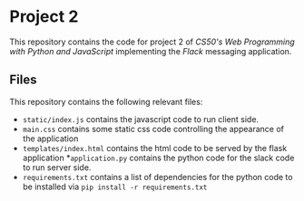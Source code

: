 # Project 2
This repository contains the code for project 2 of *CS50's Web Programming with Python and JavaScript* implementing the *Flack* messaging application.

## Files

This repository contains the following relevant files:

* `static/index.js` contains the javascript code to run client side.
* `main.css` contains some static css code controlling the appearance of the application
* `templates/index.html` contains the html code to be served by the flask application
*`application.py`  contains the python code for the slack code to run server side.
* `requirements.txt` contains a list of dependencies for the python code to be installed via `pip install -r requirements.txt`
